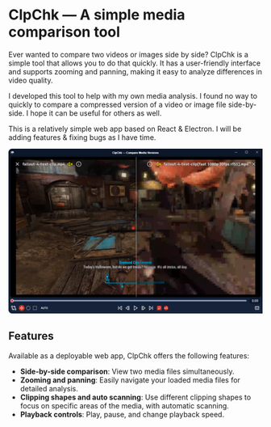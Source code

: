 # ClpChk — A simple media comparison tool
Ever wanted to compare two videos or images side by side? ClpChk is a simple tool that allows you to do that quickly. It has a user-friendly interface and supports zooming and panning, making it easy to analyze differences in video quality.

I developed this tool to help with my own media analysis. I found no way to quickly to compare a compressed version of a video or image file side-by-side. I hope it can be useful for others as well.

This is a relatively simple web app based on React & Electron. I will be adding features & fixing bugs as I have time.

![App Screenshot](https://github.com/pjmdesi/clp-chk-react/blob/feb5b3c913729fd21f7c112a6e27c2965d03e3af/src/assets/images/app-screenshot.png)

## Features
Available as a deployable web app, ClpChk offers the following features:
- **Side-by-side comparison**: View two media files simultaneously.
- **Zooming and panning**: Easily navigate your loaded media files for detailed analysis.
- **Clipping shapes and auto scanning**: Use different clipping shapes to focus on specific areas of the media, with automatic scanning.
- **Playback controls**: Play, pause, and change playback speed.